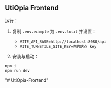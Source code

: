 ## UtiOpia Frontend

运行：

1. 复制 `.env.example` 为 `.env.local` 并设置：
   - `VITE_API_BASE=http://localhost:8080/api`
   - `VITE_TURNSTILE_SITE_KEY=你的站点 key`

2. 安装与启动：
```bash
npm i
npm run dev
```


"# UtiOpia-Frontend" 
